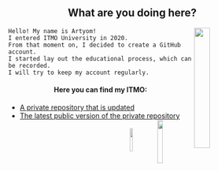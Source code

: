 <h2 align = "center" >What are you doing here?</h2>
<p><img src= "https://media2.giphy.com/media/4QZK21zlzVIyc/giphy.gif?cid=ecf05e47umveldb5pm9d5huwnk3tjdk40yucfcef3bq110pa&rid=giphy.gif&ct=s" width = "25%" align = "right"></p>

    Hello! My name is Artyom!
    I entered ITMO University in 2020.
    From that moment on, I decided to create a GitHub account.
    I started lay out the educational process, which can be recorded.
    I will try to keep my account regularly.

<h4 align = "center">Here you can find my ITMO:</h4>
<div>
    <ul>
        <li><a href = "https://github.com/fadyat/ITMO-PROBLEMS"> A private repository that is updated </a>
        </li>
        <li><a href = "https://github.com/fadyat/ITMO-PUBLIC"> The latest public version of the private repository </a>
            <img src= "https://komarev.com/ghpvc/?username=fadyat" width="15%" align = "right">
        </li>
        <br>
        <a href="https://t.me/not_fadyat">
         <img src= "https://img.shields.io/badge/-Telegram-0088cc?logo=telegram&link=https://t.me/not_fadyat" width="11%" align = "right">
        </a>
    </ul>
</div>
<br>
